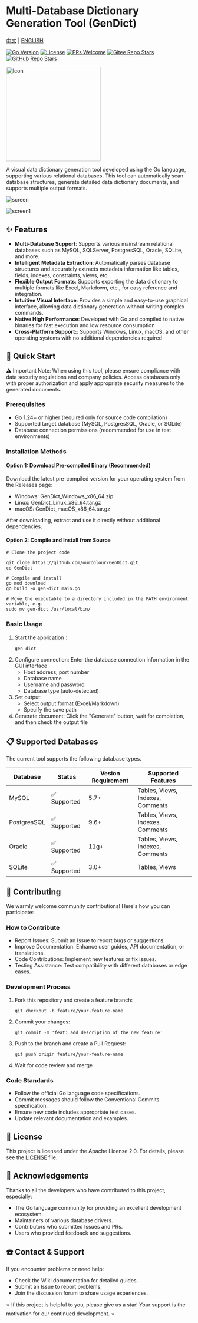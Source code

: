 # Multi-Database Dictionary Generation Tool (GenDict)

[中文](README.md) | [ENGLISH](README_EN.md)

[![Go Version](https://img.shields.io/badge/Go-1.24%2B-blue.svg)](https://golang.org/)
[![License](https://img.shields.io/badge/License-Apache%202.0-blue.svg)](https://opensource.org/licenses/Apache-2.0)
[![PRs Welcome](https://img.shields.io/badge/PRs-welcome-brightgreen.svg)](https://github.com/ourcolour/GenDict/pulls)
[![Gitee Repo Stars](https://img.shields.io/github/stars/ourcolour/GenDict?style=flat&logo=gitee)](https://gitee.com/ourcolour/GenDict)
[![GitHub Repo Stars](https://img.shields.io/github/stars/ourcolour/GenDict?style=flat&logo=github)](https://github.com/ourcolour/GenDict)

<img src="./Icon.png" alt="Icon" style="width: 256px;" />

A visual data dictionary generation tool developed using the Go language, supporting various relational databases. This tool can automatically scan database structures, generate detailed data dictionary documents, and supports multiple output formats.

![screen](screen.png)

![screen1](screen1.png)

## ✨ Features

- **Multi-Database Support**: Supports various mainstream relational databases such as MySQL, SQLServer, PostgresSQL, Oracle, SQLite, and more.
- **Intelligent Metadata Extraction**: Automatically parses database structures and accurately extracts metadata information like tables, fields, indexes, constraints, views, etc.
- **Flexible Output Formats**: Supports exporting the data dictionary to multiple formats like Excel, Markdown, etc., for easy reference and integration.
- **Intuitive Visual Interface**: Provides a simple and easy-to-use graphical interface, allowing data dictionary generation without writing complex commands.
- **Native High Performance**: Developed with Go and compiled to native binaries for fast execution and low resource consumption
- **Cross-Platform Support:**: Supports Windows, Linux, macOS, and other operating systems with no additional dependencies required

## 🚀 Quick Start

⚠️ Important Note: When using this tool, please ensure compliance with data security regulations and company policies. Access databases only with proper authorization and apply appropriate security measures to the generated documents.

### Prerequisites

- Go 1.24+ or higher (required only for source code compilation)
- Supported target database (MySQL, PostgresSQL, Oracle, or SQLite)
- Database connection permissions (recommended for use in test environments)

### Installation Methods

#### **Option 1: Download Pre-compiled Binary (Recommended)**

Download the latest pre-compiled version for your operating system from the Releases page:
- Windows: GenDict_Windows_x86_64.zip
- Linux: GenDict_Linux_x86_64.tar.gz
- macOS: GenDict_macOS_x86_64.tar.gz

After downloading, extract and use it directly without additional dependencies.

#### **Option 2: Compile and Install from Source**

```shell
# Clone the project code

git clone https://github.com/ourcolour/GenDict.git
cd GenDict

# Compile and install
go mod download
go build -o gen-dict main.go

# Move the executable to a directory included in the PATH environment variable, e.g.
sudo mv gen-dict /usr/local/bin/
```

### Basic Usage

1. Start the application：
    ```shell
    gen-dict
    ```
2. Configure connection: Enter the database connection information in the GUI interface
    - Host address, port number
    - Database name
    - Username and password
    - Database type (auto-detected)
3. Set output:
    - Select output format (Excel/Markdown)
    - Specify the save path
4. Generate document: Click the "Generate" button, wait for completion, and then check the output file

## 📋 Supported Databases

The current tool supports the following database types.

| Database   | Status | Vesion Requirement | Supported Features               |
|------------|--------|------------------------|----------------------------------|
| MySQL      | ✅ Supported   | 5.7+                   | Tables, Views, Indexes, Comments |
| PostgresSQL | ✅ Supported   | 9.6+                   | Tables, Views, Indexes, Comments |
| Oracle     | ✅ Supported   | 11g+                   | Tables, Views, Indexes, Comments |
| SQLite     | ✅ Supported   | 3.0+                   | Tables, Views                    |


## 🤝 Contributing

We warmly welcome community contributions! Here's how you can participate:

### How to Contribute
- Report Issues: Submit an Issue to report bugs or suggestions.
- Improve Documentation: Enhance user guides, API documentation, or translations.
- Code Contributions: Implement new features or fix issues.
- Testing Assistance: Test compatibility with different databases or edge cases.

### Development Process

1. Fork this repository and create a feature branch:
    ```shell
    git checkout -b feature/your-feature-name
    ```
2. Commit your changes:
    ```shell
    git commit -m 'feat: add description of the new feature'
    ```
3. Push to the branch and create a Pull Request:
    ```shell
    git push origin feature/your-feature-name
    ```
4. Wait for code review and merge

### Code Standards
- Follow the official Go language code specifications.
- Commit messages should follow the Conventional Commits specification.
- Ensure new code includes appropriate test cases.
- Update relevant documentation and examples.

## 📄 License

This project is licensed under the Apache License 2.0. For details, please see the [LICENSE](LICENSE) file.

## 🙏 Acknowledgements

Thanks to all the developers who have contributed to this project, especially:
- The Go language community for providing an excellent development ecosystem.
- Maintainers of various database drivers.
- Contributors who submitted Issues and PRs.
- Users who provided feedback and suggestions.

## ☎️ Contact & Support

If you encounter problems or need help:
- Check the Wiki documentation for detailed guides.
- Submit an Issue to report problems.
- Join the discussion forum to share usage experiences.

⭐ If this project is helpful to you, please give us a star! Your support is the motivation for our continued development. ⭐